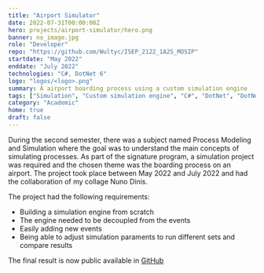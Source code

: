 ```yaml
---
title: "Airport Simulator"
date: 2022-07-31T00:00:00Z
hero: projects/airport-simulator/hero.png
banner: no_image.jpg
role: "Developer"
repo: "https://github.com/Wultyc/ISEP_2122_1A2S_MOSIP"
startdate: "May 2022"
enddate: "July 2022"
technologies: "C#, DotNet 6"
logo: "logos/<logo>.png"
summary: A airport boarding process using a custom simulation engine
tags: ["Simulation", "Custom simulation engine", "C#", "DotNet", "DotNet 6"]
category: "Academic"
home: true
draft: false
---
```

During the second semester, there was a subject named Process Modeling and Simulation where the goal was to understand the main concepts of simulating processes.
As part of the signature program, a simulation project was required and the chosen theme was the boarding process on an airport. The project took place between May 2022 and July 2022 and had the collaboration of my collage Nuno Dinis.

The project had the following requirements:
* Building a simulation engine from scratch
* The engine needed to be decoupled from the events
* Easily adding new events
* Being able to adjust simulation paraments to run different sets and compare results


The final result is now public available in [GitHub](https://github.com/Wultyc/ISEP_2122_1A2S_MOSIP)
